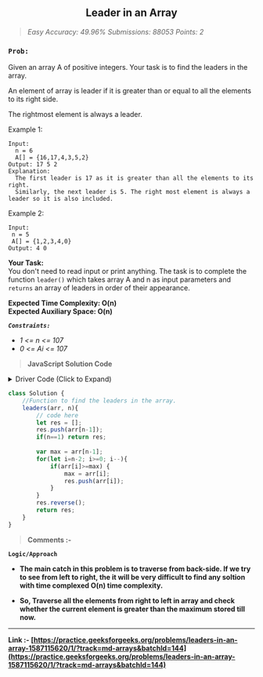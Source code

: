 <h2 align="center"> Leader in an Array </h2>

> *Easy Accuracy: 49.96% Submissions: 88053 Points: 2*

### `Prob:`

Given an array A of positive integers. Your task is to find the leaders in the array.

An element of array is leader if it is greater than or equal to all the elements to its right side.

The rightmost element is always a leader. 


Example 1:
```
Input:
  n = 6
  A[] = {16,17,4,3,5,2}
Output: 17 5 2
Explanation: 
  The first leader is 17 as it is greater than all the elements to its right.
  Similarly, the next leader is 5. The right most element is always a leader so it is also included.
```

Example 2:
 ```
Input:
  n = 5
  A[] = {1,2,3,4,0}
Output: 4 0
```

**Your Task:**<br>
  You don't need to read input or print anything. The task is to complete the function `leader()` which takes array A and n as input parameters and `returns` an array of leaders in order of their appearance.

**Expected Time Complexity:  O(n)<br>
Expected Auxiliary Space:  O(n)**
<br>

***`Constraints:`***
- _1 <= n <= 107_
- _0 <= Ai <= 107_


> **JavaScript Solution Code**

<p>
<details>
<summary>Driver Code (Click to Expand)</summary>

These details <em>remain</em> <strong>hidden</strong> until expanded.

```javaScript
'use strict';

process.stdin.resume();
process.stdin.setEncoding('utf-8');

let inputString = '';
let currentLine = 0;

process.stdin.on('data', inputStdin => {
    inputString += inputStdin;
});

process.stdin.on('end', _ => {
    inputString = inputString.trim().split('\n').map(string => {
        return string.trim();
    });
    
    main();    
});

function readLine() {
    return inputString[currentLine++];
}

function main() {
    let t = parseInt(readLine());
    let i = 0;
    for(;i<t;i++)
    {
        let n = parseInt(readLine());
        let a = new Array(n);
        let input_ar1 = readLine().split(' ').map(x=>parseInt(x));
        for(let i=0;i<n;i++)
            a[i] = input_ar1[i];
        let obj = new Solution();
        let ans = obj.leaders(a, n);
        let S = '';
        for(let i=0;i<ans.length;i++)
        {
            S+=ans[i];
            S+=' ';
        }
        console.log(S);
    }
}
/**
 * @param {number[]} a
 * @param {number} n
 * @returns {number[]}
 */
 javaScript
  //Initial Template for javascript
 'use strict';
```

</details>
</p>
 
```JavaScript
class Solution {
    //Function to find the leaders in the array.
    leaders(arr, n){
        // code here
        let res = [];
        res.push(arr[n-1]);
        if(n==1) return res;
        
        var max = arr[n-1];
        for(let i=n-2; i>=0; i--){
            if(arr[i]>=max) {
                max = arr[i];
                res.push(arr[i]);
            }
        }
        res.reverse();
        return res;
    }
}

```

> <b>Comments :-<b>
 
`Logic/Approach`<br>
- The  main catch in this problem is to traverse from back-side. If we try to see from left to right, the it will be very difficult to find any soltion with time complexed O(n) time complexity.

- So, Traverse all the elements from right to left in array and check whether the current element is greater than the maximum stored till now.


---

Link :- [https://practice.geeksforgeeks.org/problems/leaders-in-an-array-1587115620/1/?track=md-arrays&batchId=144](https://practice.geeksforgeeks.org/problems/leaders-in-an-array-1587115620/1/?track=md-arrays&batchId=144)
